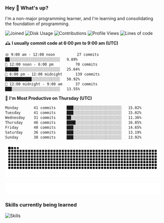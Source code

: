 ### Hey :wave: What's up?

I'm a non-major programming learner, and I'm learning and consolidating the foundation of programming.

<!--START_SECTION:waka-->
![Joined](http://img.shields.io/badge/Joined-7%20years%20ago-6D67E4?style=flat&labelColor=453C67)
![Disk Usage](http://img.shields.io/badge/Github%27s%20Storage-598.5%20MB-FD841F?style=flat&labelColor=E14D2A)
![Contributions](http://img.shields.io/badge/Contributions%20in%202023-228-7DCE13?style=flat&labelColor=2B7A0B)
![Profile Views](http://img.shields.io/badge/Profile%20Views-64-3AB4F2?style=flat&labelColor=0078AA)
![Lines of code](https://img.shields.io/badge/Lines%20of%20code-2%20Million%20Lines%20of%20code-FF8B8B?style=flat&labelColor=EB4747)

🕰️ **I usually commit code at 6:00 pm to 9:00 am (UTC)** 

```text
🌞 9:00 am - 12:00 noon          27 commits     ██░░░░░░░░░░░░░░░░░░░░░░░   9.89% 
🌆 12:00 noon - 6:00 pm          70 commits     ██████░░░░░░░░░░░░░░░░░░░   25.64% 
🌃 6:00 pm - 12:00 midnight      139 commits    ████████████░░░░░░░░░░░░░   50.92% 
🌙 12:00 midnight - 9:00 am      37 commits     ███░░░░░░░░░░░░░░░░░░░░░░   13.55%
```
📅 **I'm Most Productive on Thursday (UTC)** 

```text
Monday       41 commits     ███░░░░░░░░░░░░░░░░░░░░░░   15.02% 
Tuesday      41 commits     ███░░░░░░░░░░░░░░░░░░░░░░   15.02% 
Wednesday    31 commits     ██░░░░░░░░░░░░░░░░░░░░░░░   11.36% 
Thursday     46 commits     ████░░░░░░░░░░░░░░░░░░░░░   16.85% 
Friday       40 commits     ███░░░░░░░░░░░░░░░░░░░░░░   14.65% 
Saturday     36 commits     ███░░░░░░░░░░░░░░░░░░░░░░   13.19% 
Sunday       38 commits     ███░░░░░░░░░░░░░░░░░░░░░░   13.92%
```

<!--END_SECTION:waka-->

![Snake animation](https://raw.githubusercontent.com/dirname/dirname/output/snake.svg)

![metrics](github-metrics.svg)

### Skills currently being learned

![Skills](https://skillicons.dev/icons?i=linux,rust,go,solidity,typescript,bash,git,postgres,mysql,redis,mongo,docker,kubernetes,grafana,prometheus)
